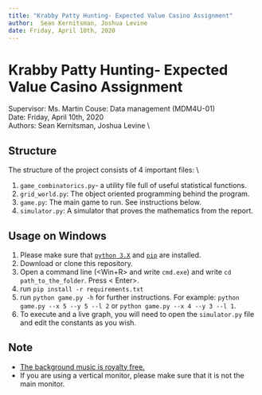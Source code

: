 ```yaml
---
title: "Krabby Patty Hunting- Expected Value Casino Assignment"
author:  Sean Kernitsman, Joshua Levine
date: Friday, April 10th, 2020
---
```

# Krabby Patty Hunting- Expected Value Casino Assignment

Supervisor: Ms. Martin
Couse: Data management (MDM4U-01) \
Date: Friday, April 10th, 2020 \
Authors:  Sean Kernitsman, Joshua Levine \

## Structure

The structure of the project consists of 4 important files: \
1. ```game_combinatorics.py```- a utility file full of useful statistical functions.
2. ```grid_world.py```: The object oriented programming behind the program.
3. ```game.py```: The main game to run. See instructions below.
4. ```simulator.py```: A simulator that proves the mathematics from the report.

## Usage on Windows
1. Please make sure that [```python 3.X```](https://www.python.org/downloads/) and [```pip```](www.liquidweb.com/kb/install-pip-windows/) are installed.
2. Download or clone this repository.
3. Open a command line (<Win+R> and write ```cmd.exe```) and write ```cd path_to_the_folder```. Press < Enter>.
4. run ```pip install -r requirements.txt```
5. run ```python game.py -h``` for further instructions. For example: ```python game.py --x 5 --y 5 --l 2``` or ```python game.py --x 4 --y 3 --l 1```.
6. To execute and a live graph, you will need to open the ```simulator.py``` file and edit the constants as you wish. 

## Note

* [The background music is royalty free.](https://freemusicarchive.org/music/BoxCat_Games)
* If you are using a vertical monitor, please make sure that it is not the main monitor.
